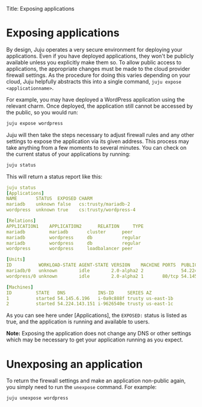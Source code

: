 Title: Exposing applications    


# Exposing applications

By design, Juju operates a very secure environment for deploying your 
applications.
Even if you have deployed applications, they won't be publicly available unless
you explicitly make them so. To allow public access to applications, the
appropriate changes must be made to the cloud provider firewall settings. As
the procedure for doing this varies depending on your cloud, Juju helpfully
abstracts this into a single command, `juju expose <applicationname>`.

For example, you may have deployed a WordPress application using the relevant
charm. Once deployed, the application still cannot be accessed by the public,
so you would run:

```bash
juju expose wordpress
```

Juju will then take the steps necessary to adjust firewall rules and any other
settings to expose the application via its given address. This process may take
anything from a few moments to several minutes. You can check on the current
status of your applications by running:

```bash
juju status
```

This will return a status report like this:

```yaml
juju status
[Applications]
NAME       STATUS  EXPOSED CHARM                
mariadb    unknown false   cs:trusty/mariadb-2  
wordpress  unknown true    cs:trusty/wordpress-4

[Relations]
APPLICATION1    APPLICATION2      RELATION     TYPE   
mariadb         mariadb       cluster      peer   
mariadb         wordpress     db           regular
mariadb         wordpress     db           regular
wordpress       wordpress     loadbalancer peer   

[Units]    
ID          WORKLOAD-STATE AGENT-STATE VERSION    MACHINE PORTS  PUBLIC-ADDRESS MESSAGE
mariadb/0   unknown        idle        2.0-alpha2 2              54.224.143.151        
wordpress/0 unknown        idle        2.0-alpha2 1       80/tcp 54.145.6.196          

[Machines]
ID         STATE   DNS            INS-ID     SERIES AZ        
1          started 54.145.6.196   i-0a9c888f trusty us-east-1b
2          started 54.224.143.151 i-9626540e trusty us-east-1c 
```

As you can see here under [Applications], the `EXPOSED:` status is listed as 
true, and the application is running and available to users.

**Note:** Exposing the application does not change any DNS or other settings 
which may be necessary to get your application running as you expect.

# Unexposing an application

To return the firewall settings and make an application non-public again, you
simply need to run the `unexpose` command. For example:

```bash
juju unexpose wordpress
```



